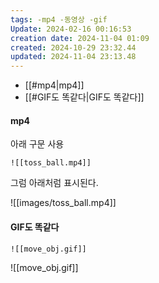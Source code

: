 ```yaml
---
tags: -mp4 -동영상 -gif
Update: 2024-02-16 00:16:53
creation date: 2024-11-04 01:09
created: 2024-10-29 23:32.44
updated: 2024-11-04 23:13.48
---
```


- [[#mp4|mp4]]
- [[#GIF도 똑같다|GIF도 똑같다]]


#### mp4

아래 구문 사용
```
![[toss_ball.mp4]]
```

그럼 아래처럼 표시된다.

![[images/toss_ball.mp4]]

#### GIF도 똑같다

```
![[move_obj.gif]]
```

![[move_obj.gif]]